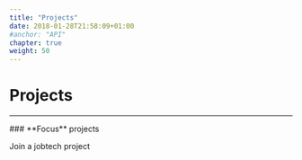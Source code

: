 ```yaml
---
title: "Projects"
date: 2018-01-28T21:58:09+01:00
#anchor: "API"
chapter: true
weight: 50
---
```

# Projects
<hr>
### **Focus** projects

Join a jobtech project
